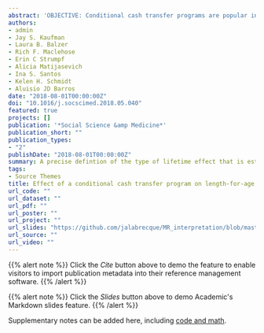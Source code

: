 ```yaml
---
abstract: 'OBJECTIVE: Conditional cash transfer programs are popular internationally and represent a large investment in child health. Evidence of their impact on child nutrition status remains weak and inconsistent, particularly for Bolsa Familia, the Brazilian conditional cash transfer program and one of the worlds largest. Our objective was to estimate the effect of the Brazilian conditional cash transfer program, Bolsa Familia (BF), on child nutritional status as measured by length-for-age z-score (LAZ) and weight-for-age z-score (WAZ) at 24 months. <br> METHODS: We analyzed the 1703 children eligible for BF from the 2004 Pelotas Birth Cohort. Children were divided into three exposure groups by total amount of money their household received from BF in 24 months: no BF, low BF (???R$1000) and high BF (>R$1000). Using a doubly robust semiparametric estimation method we estimated the effect of receiving low and high levels of BF on LAZ and WAZ at 24 months. RESULTS: After adjustment for measured confounders, the expected difference in LAZ between children that received low or high levels of BF compared to no BF was -0.14 [95% confidence interval (CI): -0.27, -0.02] and -0.20 (95% CI: -0.33, -0.08) respectively. For WAZ the estimated differences were -0.04 (95% CI: -0.17, 0.08) for low levels versus no BF and -0.18 (95% CI: -0.30, -0.05) for high levels versus no BF. The expected difference in population LAZ had all eligible households received it and population LAZ under no BF was -0.15 (95% CI: -0.26, -0.04). Sensitivity analyses suggested only a strong confounder could explain away these results. CONCLUSIONS: Among participants of the 2004 Pelotas Birth Cohort, BF was associated with a reduction in LAZ and WAZ in 24 month old children'
authors:
- admin
- Jay S. Kaufman
- Laura B. Balzer
- Rich F. Maclehose
- Erin C Strumpf
- Alicia Matijasevich
- Ina S. Santos
- Kelen H. Schmidt
- Aluisio JD Barros
date: "2018-08-01T00:00:00Z"
doi: "10.1016/j.socscimed.2018.05.040"
featured: true
projects: []
publication: '*Social Science &amp Medicine*'
publication_short: ""
publication_types:
- "2"
publishDate: "2018-08-01T00:00:00Z"
summary: A precise defintion of the type of lifetime effect that is estimated by Mendelian randomization and when it isn't possible to estimate this effect.
tags:
- Source Themes
title: Effect of a conditional cash transfer program on length-for-age and weight-for-age in Brazilian infants at 24 months using doubly-robust, targeted estimation
url_code: ""
url_dataset: ""
url_pdf: ""
url_poster: ""
url_project: ""
url_slides: "https://github.com/jalabrecque/MR_interpretation/blob/master/Labrecque_talk_SER2018.pdf"
url_source: ""
url_video: ""
---
```


{{% alert note %}}
Click the *Cite* button above to demo the feature to enable visitors to import publication metadata into their reference management software.
{{% /alert %}}

{{% alert note %}}
Click the *Slides* button above to demo Academic's Markdown slides feature.
{{% /alert %}}

Supplementary notes can be added here, including [code and math](https://sourcethemes.com/academic/docs/writing-markdown-latex/).
